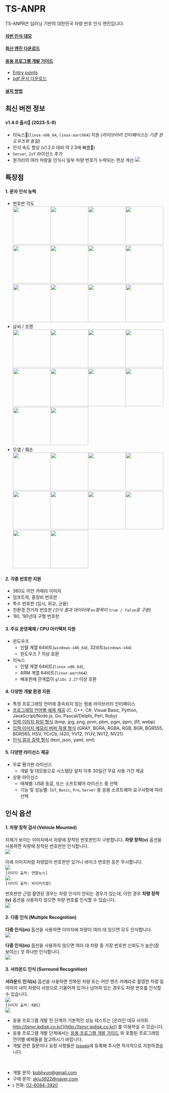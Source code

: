 TS-ANPR
===

TS-ANPR은 딥러닝 기반의 대한민국 차량 번호 인식 엔진입니다.
#### [차번 인식 데모](http://tsnvr.ipdisk.co.kr/) 

#### [최신 엔진 다운로드](https://github.com/bobhyun/TS-ANPR/releases/)

#### [응용 프로그램 개발 가이드](https://github.com/bobhyun/TS-ANPR/blob/main/DevGuide.md) 

- [Entry points](https://github.com/bobhyun/TS-ANPR/blob/main/DevGuide.md#1-entry-points)
- [pdf 문서 다운로드](https://github.com/bobhyun/TS-ANPR/blob/main/doc/TS-ANPR-Manual.pdf)

#### [설치 방법](https://github.com/bobhyun/TS-ANPR/blob/main/Usage.md)


## 최신 버전 정보
#### v1.4.0 출시🎉 (2023-5-9)

- 리눅스🐧(`linux-x86_64`, `linux-aarch64`) 지원 *(라이브러리 인터페이스는 기존 윈도우즈와 동일)*
- 인식 속도 향상 (v1.2.0 대비 약 2.5배 빠름🚀)
- `Server`, `IoT` 라이선스 추가
- 원거리의 여러 차량을 인식시 일부 차량 번호가 누락되는 현상 개선
  ![](img/4vehicles.jpg)

## 특장점
#### 1. 문자 인식 능력
- 번호판 각도
  <div>
    <img style="margin-right:-5px" width="120" src="img/ex/angle1.jpg" />
    <img style="margin-right:-5px" width="120" src="img/ex/angle3.jpg" />
    <img style="margin-right:-5px" width="120" src="img/ex/angle2.jpg" />
    <img style="margin-right:-5px" width="120" src="img/ex/angle5.jpg" />
    <img style="margin-right:-5px" width="120" src="img/ex/angle4.jpg" />
    <img style="margin-right:-5px" width="120" src="img/ex/angle6.jpg" />
    <img style="margin-right:-5px" width="120" src="img/ex/angle7.jpg" />
    <img style="margin-right:-5px" width="120" src="img/ex/angle9.jpg" />
    <img style="margin-right:-5px" width="120" src="img/ex/angle8.jpg" />
    <img style="margin-right:-5px" width="120" src="img/ex/angle10.jpg" />
    <img style="margin-right:-5px" width="120" src="img/ex/angle11.jpg" />
    <img style="margin-right:-5px" width="120" src="img/ex/angle12.jpg" />
  </div>
- 날씨 / 조명
  <div>
    <img style="margin-right:-5px" width="120" src="img/ex/light1.jpg" />
    <img style="margin-right:-5px" width="120" src="img/ex/light6.jpg" />
    <img style="margin-right:-5px" width="120" src="img/ex/light3.jpg" />
    <img style="margin-right:-5px" width="120" src="img/ex/light4.jpg" />
    <img style="margin-right:-5px" width="120" src="img/ex/light5.jpg" />
    <img style="margin-right:-5px" width="120" src="img/ex/light2.jpg" />
    <img style="margin-right:-5px" width="120" src="img/ex/light8.jpg" />
    <img style="margin-right:-5px" width="120" src="img/ex/light7.jpg" />
    <img style="margin-right:-5px" width="120" src="img/ex/light9.jpg" />
    <img style="margin-right:-5px" width="120" src="img/ex/light10.jpg" />
  </div>
- 오염 / 훼손
  <div>    
    <img style="margin-right:-5px" width="120" src="img/ex/dirty1.jpg" />
    <img style="margin-right:-5px" width="120" src="img/ex/dirty2.jpg" />
    <img style="margin-right:-5px" width="120" src="img/ex/dirty3.jpg" />
    <img style="margin-right:-5px" width="120" src="img/ex/dirty4.jpg" />
    <img style="margin-right:-5px" width="120" src="img/ex/dirty5.jpg" />
    <img style="margin-right:-5px" width="120" src="img/ex/dirty6.jpg" />
    <img style="margin-right:-5px" width="120" src="img/ex/dirty7.jpg" />
    <img style="margin-right:-5px" width="120" src="img/ex/dirty10.jpg" />
    <img style="margin-right:-5px" width="120" src="img/ex/dirty9.jpg" />
    <img style="margin-right:-5px" width="120" src="img/ex/dirty8.jpg" />
  </div>
  
#### 2. 각종 번호판 지원
- 360도 어안 카메라 이미지
- 덤프트럭, 중장비 번호판
- 특수 번호판 (임시, 외교, 군용)
- 친환경 전기차 번호판 *(인식 결과 데이터에 `ev`항목이 `true / false`로 구분)*
- ’80, ’90년대 구형 번호판
#### 3. 주요 운영체제 / CPU 아키텍처 지원
- 윈도우즈
  - 인텔 계열 64비트(`windows-x86_64`), 32비트(`windows-x84`)
  - 윈도우즈 7 이상 호환
- 리눅스
  - 인텔 계열 64비트(`linux-x86_64`), 
  - ARM 계열 64비트(`linux-aarch64`)
  - 배포판에 관계없이 `glibc 2.27` 이상 호환

#### 4. 다양한 개발 환경 지원
- 특정 프로그래밍 언어에 종속되지 않는 범용 라이브러리 인터페이스
- [프로그래밍 언어별 예제 제공](https://github.com/bobhyun/TS-ANPR/blob/main/DevGuide.md#4-%EC%98%88%EC%A0%9C) (C, C++, C#, Visual Basic, Python, JavaScript/Node.js, Go, Pascal/Delphi, Perl, Ruby)
- [입력 이미지 파일 형식](https://github.com/bobhyun/TS-ANPR/blob/main/DevGuide.md#12-anpr_read_file) (bmp, jpg, png, pnm, pbm, pgm, ppm, jfif, webp)
- [입력 이미지 메모리 버퍼 픽셀 형식](https://github.com/bobhyun/TS-ANPR/blob/main/DevGuide.md#13-anpr_read_pixels) (GRAY, BGRA, RGBA, RGB, BGR, BGR555, BGR565, HSV, YCrCb, I420, YV12, IYUV, NV12, NV21)
- [인식 결과 출력 형식](https://github.com/bobhyun/TS-ANPR/blob/main/DevGuide.md#2-output-format) (text, json, yaml, xml)

#### 5. 다양한 라이선스 제공
- 무료 평가판 라이선스
  - 개발 및 데모용으로 시스템당 설치 이후 30일간 무료 사용 기간 제공
- 상용 라이선스
  - 매체별: USB 동글, 또는 소프트웨어 라이선스 중 선택
  - 기능 및 성능별: `IoT`, `Basic`, `Pro`, `Server` 중 응용 소프트웨어 요구사항에 따라 선택  

## 인식 옵션
#### 1. 차량 장착 검사 (Vehicle Mounted)
차체가 보이는 이미지에서 차량에 장착된 번호판인지 구분합니다.
**차량 장착(v)** 옵션을 사용하면 차량에 장착된 번호판만 인식합니다.
<br/>![](img/mounted1.jpg)

아래 이미지처럼 차량없이 번호판만 있거나 바이크 번호판 등은 무시합니다.
<br/>![](img/mounted2.jpg)
<br/>`[이미지 출처: 연합뉴스]`
<br/>![](img/mounted2-1.jpg)
<br/>`[이미지 출처: 바이커즈랩]`

번호판만 근접 촬영된 경우는 차량 인식이 안되는 경우가 있는데, 이런 경우 **차량 장착(v)** 옵션을 사용하지 않으면 차량 번호를 인식할 수 있습니다.
<br/>![](img/mounted3.jpg)

#### 2. 다중 인식 (Multiple Recognition)
**다중 인식(m)** 옵션을 사용하면 이미지에 차량이 여러 대 있으면 모두 인식합니다.
<br/>![](img/multiple1.jpg)

**다중 인식(m)** 옵션을 사용하지 않으면 여러 대 차량 중 가장 번호판 신뢰도가 높은(잘 보이는) 것 하나만 인식합니다.
<br/>![](img/multiple2.jpg)


#### 3. 서라운드 인식 (Surround Recognition)
**서라운드 인식(s)** 옵션을 사용하면 전복된 차량 또는 어안 렌즈 카메라로 촬영한 차량 등 이미지 내의 차량이 사방으로 기울어져 있거나 넘어져 있는 경우도 차량 번호를 인식할 수 있습니다.
<br/>![](img/surround1.jpg)
<br/>`[이미지 출처: KBS]`
<br/>![](img/surround2.jpg)



- 응용 프로그램 개발 전 단계의 기본적인 성능 테스트는 [온라인 데모 사이트 http://tsnvr.ipdisk.co.kr/](http://tsnvr.ipdisk.co.kr/) 를 이용하실 수 있습니다.
- 응용 프로그램 개발 단계에서는 [응용 프로그램 개발 가이드](https://github.com/bobhyun/TS-ANPR/blob/main/DevGuide.md) 와 포함된 프로그래밍 언어별 예제들을 참고하시기 바랍니다.
- 개발 관련 질문이나 요청 사항들은 [Issues](https://github.com/bobhyun/TS-ANPR/issues)에 등록해 주시면 적극적으로 지원하겠습니다.


<br/>

- 개발 문의: bobhyun@gmail.com
- 구매 문의: skju3922@naver.com 
- 📞 전화: <a href="tel:02-6084-3920">02-6084-3920</a>
  
<br/>


